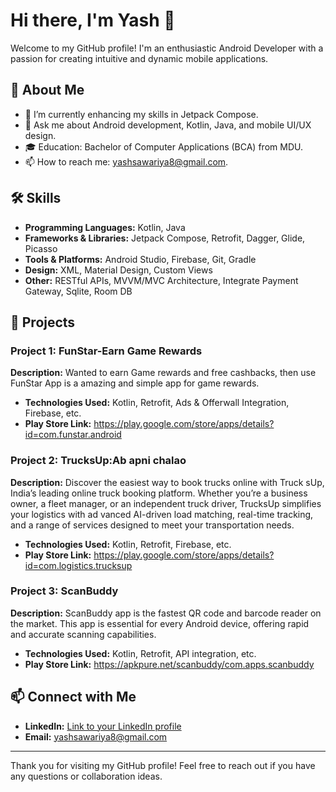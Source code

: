 # Hi there, I'm Yash 👋

Welcome to my GitHub profile! I'm an enthusiastic Android Developer with a passion for creating intuitive and dynamic mobile applications. 

## 🚀 About Me

- 🌱 I’m currently enhancing my skills in Jetpack Compose.
- 💬 Ask me about Android development, Kotlin, Java, and mobile UI/UX design.
- 🎓 Education: Bachelor of Computer Applications (BCA) from MDU.
- 📫 How to reach me: yashsawariya8@gmail.com.

## 🛠️ Skills

- **Programming Languages:** Kotlin, Java
- **Frameworks & Libraries:** Jetpack Compose, Retrofit, Dagger, Glide, Picasso
- **Tools & Platforms:** Android Studio, Firebase, Git, Gradle
- **Design:** XML, Material Design, Custom Views
- **Other:** RESTful APIs, MVVM/MVC Architecture, Integrate Payment Gateway, Sqlite, Room DB

## 📱 Projects

### Project 1: FunStar-Earn Game Rewards
**Description:** Wanted to earn Game rewards and free cashbacks, then use
FunStar App is a amazing and simple app for game rewards.

- **Technologies Used:** Kotlin, Retrofit, Ads & Offerwall Integration, Firebase, etc.
- **Play Store Link:** https://play.google.com/store/apps/details?id=com.funstar.android

### Project 2: TrucksUp:Ab apni chalao
**Description:**  Discover the easiest way to book trucks online with Truck
sUp, India’s leading online truck booking platform. Whether
 you’re a business owner, a fleet manager, or an independent
 truck driver, TrucksUp simplifies your logistics with ad
vanced AI-driven load matching, real-time tracking, and a
 range of services designed to meet your transportation needs.

- **Technologies Used:** Kotlin, Retrofit, Firebase, etc.
- **Play Store Link:** https://play.google.com/store/apps/details?id=com.logistics.trucksup

### Project 3: ScanBuddy
**Description:** ScanBuddy app is the fastest QR code and barcode reader on the market. This app is essential for every Android device, offering rapid and accurate scanning capabilities. 

- **Technologies Used:** Kotlin, Retrofit, API integration, etc.
- **Play Store Link:** https://apkpure.net/scanbuddy/com.apps.scanbuddy

## 📫 Connect with Me

- **LinkedIn:** [Link to your LinkedIn profile](https://www.linkedin.com/in/yash-sawariya/)
- **Email:** yashsawariya8@gmail.com

---

Thank you for visiting my GitHub profile! Feel free to reach out if you have any questions or collaboration ideas.


